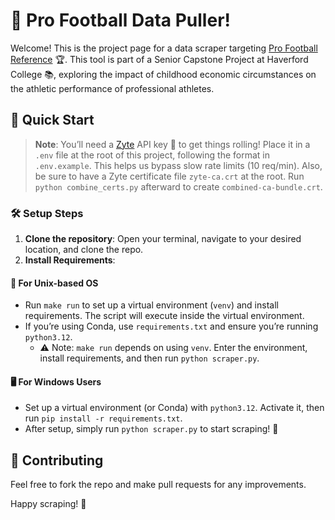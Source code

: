 
# 🏈 Pro Football Data Puller!

Welcome! This is the project page for a data scraper targeting [Pro Football Reference](https://pro-football-reference.com) 🏆.
This tool is part of a Senior Capstone Project at Haverford College 📚, exploring the impact of childhood economic circumstances on the athletic performance of professional athletes.

## 🚀 Quick Start

> **Note**: You’ll need a [Zyte](https://www.zyte.com/) API key 🔑 to get things rolling! Place it in a `.env` file at the root of this project, following the format in `.env.example`. This helps us bypass slow rate limits (10 req/min). Also, be sure to have a Zyte certificate file `zyte-ca.crt` at the root. Run `python combine_certs.py` afterward to create `combined-ca-bundle.crt`.

### 🛠 Setup Steps

1. **Clone the repository**: Open your terminal, navigate to your desired location, and clone the repo.
2. **Install Requirements**:

#### 🐧 For Unix-based OS
- Run `make run` to set up a virtual environment (`venv`) and install requirements. The script will execute inside the virtual environment.
- If you’re using Conda, use `requirements.txt` and ensure you’re running `python3.12`.
  - ⚠️ Note: `make run` depends on using `venv`. Enter the environment, install requirements, and then run `python scraper.py`.

#### 🖥️ For Windows Users
- Set up a virtual environment (or Conda) with `python3.12`. Activate it, then run `pip install -r requirements.txt`.
- After setup, simply run `python scraper.py` to start scraping! 🎉

## 🤝 Contributing
Feel free to fork the repo and make pull requests for any improvements.

Happy scraping! 🚀
